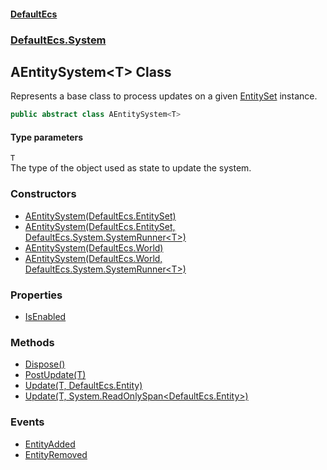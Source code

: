 #### [DefaultEcs](./index.md 'index')
### [DefaultEcs.System](./DefaultEcs-System.md 'DefaultEcs.System')
## AEntitySystem&lt;T&gt; Class
Represents a base class to process updates on a given [EntitySet](./DefaultEcs-EntitySet.md 'DefaultEcs.EntitySet') instance.  
```C#
public abstract class AEntitySystem<T>
```
#### Type parameters
<a name='DefaultEcs-System-AEntitySystem-T--T'></a>
`T`  
The type of the object used as state to update the system.  
  
### Constructors
- [AEntitySystem(DefaultEcs.EntitySet)](./DefaultEcs-System-AEntitySystem-T--AEntitySystem(DefaultEcs-EntitySet).md 'DefaultEcs.System.AEntitySystem&lt;T&gt;.AEntitySystem(DefaultEcs.EntitySet)')
- [AEntitySystem(DefaultEcs.EntitySet, DefaultEcs.System.SystemRunner&lt;T&gt;)](./DefaultEcs-System-AEntitySystem-T--AEntitySystem(DefaultEcs-EntitySet_DefaultEcs-System-SystemRunner-T-).md 'DefaultEcs.System.AEntitySystem&lt;T&gt;.AEntitySystem(DefaultEcs.EntitySet, DefaultEcs.System.SystemRunner&lt;T&gt;)')
- [AEntitySystem(DefaultEcs.World)](./DefaultEcs-System-AEntitySystem-T--AEntitySystem(DefaultEcs-World).md 'DefaultEcs.System.AEntitySystem&lt;T&gt;.AEntitySystem(DefaultEcs.World)')
- [AEntitySystem(DefaultEcs.World, DefaultEcs.System.SystemRunner&lt;T&gt;)](./DefaultEcs-System-AEntitySystem-T--AEntitySystem(DefaultEcs-World_DefaultEcs-System-SystemRunner-T-).md 'DefaultEcs.System.AEntitySystem&lt;T&gt;.AEntitySystem(DefaultEcs.World, DefaultEcs.System.SystemRunner&lt;T&gt;)')
### Properties
- [IsEnabled](./DefaultEcs-System-AEntitySystem-T--IsEnabled.md 'DefaultEcs.System.AEntitySystem&lt;T&gt;.IsEnabled')
### Methods
- [Dispose()](./DefaultEcs-System-AEntitySystem-T--Dispose().md 'DefaultEcs.System.AEntitySystem&lt;T&gt;.Dispose()')
- [PostUpdate(T)](./DefaultEcs-System-AEntitySystem-T--PostUpdate(T).md 'DefaultEcs.System.AEntitySystem&lt;T&gt;.PostUpdate(T)')
- [Update(T, DefaultEcs.Entity)](./DefaultEcs-System-AEntitySystem-T--Update(T_DefaultEcs-Entity).md 'DefaultEcs.System.AEntitySystem&lt;T&gt;.Update(T, DefaultEcs.Entity)')
- [Update(T, System.ReadOnlySpan&lt;DefaultEcs.Entity&gt;)](./DefaultEcs-System-AEntitySystem-T--Update(T_System-ReadOnlySpan-DefaultEcs-Entity-).md 'DefaultEcs.System.AEntitySystem&lt;T&gt;.Update(T, System.ReadOnlySpan&lt;DefaultEcs.Entity&gt;)')
### Events
- [EntityAdded](./DefaultEcs-System-AEntitySystem-T--EntityAdded.md 'DefaultEcs.System.AEntitySystem&lt;T&gt;.EntityAdded')
- [EntityRemoved](./DefaultEcs-System-AEntitySystem-T--EntityRemoved.md 'DefaultEcs.System.AEntitySystem&lt;T&gt;.EntityRemoved')
